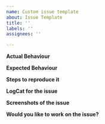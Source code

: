 ```yaml
---
name: Custom issue template
about: Issue Template
title: ''
labels: ''
assignees: ''

---
```


**Actual Behaviour**

<!--Please state here what is currently happening.-->

**Expected Behaviour**

<!--State here what the feature should enable the user to do.-->

**Steps to reproduce it**

<!--Add steps to reproduce bugs or add information on the place where the feature should be implemented. Add links to a sample deployment or code.-->

**LogCat for the issue**

<!--Provide logs for the crash here-->

**Screenshots of the issue**

<!--Where-ever possible attach a screenshot of the issue.-->

**Would you like to work on the issue?**

<!--Please let us know if you can work on it or the issue should be assigned to someone else.-->

